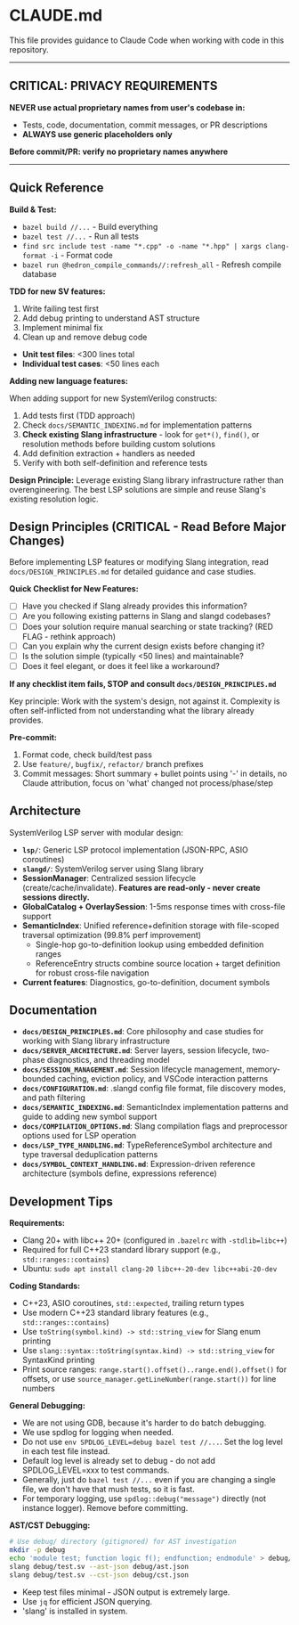 # CLAUDE.md

This file provides guidance to Claude Code when working with code in this repository.

---

## CRITICAL: PRIVACY REQUIREMENTS

**NEVER use actual proprietary names from user's codebase in:**

- Tests, code, documentation, commit messages, or PR descriptions
- **ALWAYS use generic placeholders only**

**Before commit/PR: verify no proprietary names anywhere**

---

## Quick Reference

**Build & Test:**

- `bazel build //...` - Build everything
- `bazel test //...` - Run all tests
- `find src include test -name "*.cpp" -o -name "*.hpp" | xargs clang-format -i` - Format code
- `bazel run @hedron_compile_commands//:refresh_all` - Refresh compile database

**TDD for new SV features:**

1. Write failing test first
2. Add debug printing to understand AST structure
3. Implement minimal fix
4. Clean up and remove debug code

- **Unit test files**: <300 lines total
- **Individual test cases**: <50 lines each

**Adding new language features:**

When adding support for new SystemVerilog constructs:

1. Add tests first (TDD approach)
2. Check `docs/SEMANTIC_INDEXING.md` for implementation patterns
3. **Check existing Slang infrastructure** - look for `get*()`, `find()`, or resolution methods before building custom solutions
4. Add definition extraction + handlers as needed
5. Verify with both self-definition and reference tests

**Design Principle:**
Leverage existing Slang library infrastructure rather than overengineering. The best LSP solutions are simple and reuse Slang's existing resolution logic.

## Design Principles (CRITICAL - Read Before Major Changes)

Before implementing LSP features or modifying Slang integration, read `docs/DESIGN_PRINCIPLES.md` for detailed guidance and case studies.

**Quick Checklist for New Features:**

- [ ] Have you checked if Slang already provides this information?
- [ ] Are you following existing patterns in Slang and slangd codebases?
- [ ] Does your solution require manual searching or state tracking? (RED FLAG - rethink approach)
- [ ] Can you explain why the current design exists before changing it?
- [ ] Is the solution simple (typically <50 lines) and maintainable?
- [ ] Does it feel elegant, or does it feel like a workaround?

**If any checklist item fails, STOP and consult `docs/DESIGN_PRINCIPLES.md`**

Key principle: Work with the system's design, not against it. Complexity is often self-inflicted from not understanding what the library already provides.

**Pre-commit:**

1. Format code, check build/test pass
2. Use `feature/`, `bugfix/`, `refactor/` branch prefixes
3. Commit messages: Short summary + bullet points using '-' in details, no Claude attribution, focus on 'what' changed not process/phase/step

## Architecture

SystemVerilog LSP server with modular design:

- **`lsp/`**: Generic LSP protocol implementation (JSON-RPC, ASIO coroutines)
- **`slangd/`**: SystemVerilog server using Slang library
- **SessionManager**: Centralized session lifecycle (create/cache/invalidate). **Features are read-only - never create sessions directly.**
- **GlobalCatalog + OverlaySession**: 1-5ms response times with cross-file support
- **SemanticIndex**: Unified reference+definition storage with file-scoped traversal optimization (99.8% perf improvement)
  - Single-hop go-to-definition lookup using embedded definition ranges
  - ReferenceEntry structs combine source location + target definition for robust cross-file navigation
- **Current features**: Diagnostics, go-to-definition, document symbols

## Documentation

- **`docs/DESIGN_PRINCIPLES.md`**: Core philosophy and case studies for working with Slang library infrastructure
- **`docs/SERVER_ARCHITECTURE.md`**: Server layers, session lifecycle, two-phase diagnostics, and threading model
- **`docs/SESSION_MANAGEMENT.md`**: Session lifecycle management, memory-bounded caching, eviction policy, and VSCode interaction patterns
- **`docs/CONFIGURATION.md`**: .slangd config file format, file discovery modes, and path filtering
- **`docs/SEMANTIC_INDEXING.md`**: SemanticIndex implementation patterns and guide to adding new symbol support
- **`docs/COMPILATION_OPTIONS.md`**: Slang compilation flags and preprocessor options used for LSP operation
- **`docs/LSP_TYPE_HANDLING.md`**: TypeReferenceSymbol architecture and type traversal deduplication patterns
- **`docs/SYMBOL_CONTEXT_HANDLING.md`**: Expression-driven reference architecture (symbols define, expressions reference)

## Development Tips

**Requirements:**

- Clang 20+ with libc++ 20+ (configured in `.bazelrc` with `-stdlib=libc++`)
- Required for full C++23 standard library support (e.g., `std::ranges::contains`)
- Ubuntu: `sudo apt install clang-20 libc++-20-dev libc++abi-20-dev`

**Coding Standards:**

- C++23, ASIO coroutines, `std::expected`, trailing return types
- Use modern C++23 standard library features (e.g., `std::ranges::contains`)
- Use `toString(symbol.kind) -> std::string_view` for Slang enum printing
- Use `slang::syntax::toString(syntax.kind) -> std::string_view` for SyntaxKind printing
- Print source ranges: `range.start().offset()..range.end().offset()` for offsets, or use `source_manager.getLineNumber(range.start())` for line numbers

**General Debugging:**

- We are not using GDB, because it's harder to do batch debugging.
- We use spdlog for logging when needed.
- Do not use `env SPDLOG_LEVEL=debug bazel test //...`. Set the log level in each test file instead.
- Default log level is already set to debug - do not add SPDLOG_LEVEL=xxx to test commands.
- Generally, just do `bazel test //...` even if you are changing a single file, we don't have that mush tests, so it is fast.
- For temporary logging, use `spdlog::debug("message")` directly (not instance logger). Remove before committing.

**AST/CST Debugging:**

```bash
# Use debug/ directory (gitignored) for AST investigation
mkdir -p debug
echo 'module test; function logic f(); endfunction; endmodule' > debug/test.sv
slang debug/test.sv --ast-json debug/ast.json
slang debug/test.sv --cst-json debug/cst.json
```

- Keep test files minimal - JSON output is extremely large.
- Use `jq` for efficient JSON querying.
- 'slang' is installed in system.

